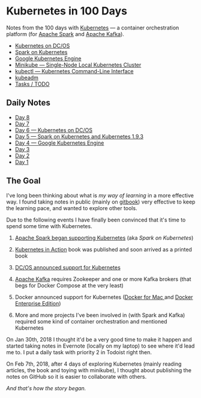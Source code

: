 # Kubernetes in 100 Days

Notes from the 100 days with [Kubernetes](https://kubernetes.io/) &mdash; a container orchestration platform (for [Apache Spark](https://spark.apache.org/) and [Apache Kafka](https://kafka.apache.org/)).

* [Kubernetes on DC/OS](./dcos.md)
* [Spark on Kubernetes](./spark.md)
* [Google Kubernetes Engine](./gke.md)
* [Minikube &mdash; Single-Node Local Kubernetes Cluster](./minikube.md)
* [kubectl &mdash; Kubernetes Command-Line Interface](./kubectl.md)
* [kubeadm](./kubeadm.md)
* [Tasks / TODO](./todo.md)

## Daily Notes

* [Day 8](./008.md)
* [Day 7](./007.md)
* [Day 6 &mdash; Kubernetes on DC/OS](./006.md)
* [Day 5 &mdash; Spark on Kubernetes and Kubernetes 1.9.3](./005.md)
* [Day 4 &mdash; Google Kubernetes Engine](./004.md)
* [Day 3](./003.md)
* [Day 2](./002.md)
* [Day 1](./001.md)

## The Goal

I've long been thinking about what is _my way of learning_ in a more effective way. I found taking notes in public (mainly on [gitbook](https://www.gitbook.com/@jaceklaskowski)) very effective to keep the learning pace, and wanted to explore other tools.

Due to the following events I have finally been convinced that it's time to spend some time with Kubernetes.

1. [Apache Spark began supporting Kubernetes](https://issues.apache.org/jira/browse/SPARK-18278) (aka _Spark on Kubernetes_)

1. [Kubernetes in Action](https://www.manning.com/books/kubernetes-in-action) book was published and soon arrived as a printed book

1. [DC/OS announced support for Kubernetes](https://mesosphere.com/blog/kubernetes-dcos/)

1. [Apache Kafka](https://kafka.apache.org/) requires Zookeeper and one or more Kafka brokers (that begs for Docker Compose at the very least)

1. Docker announced support for Kubernetes ([Docker for Mac ](https://blog.docker.com/2018/01/docker-mac-kubernetes/) and [Docker Enterprise Edition](https://blog.docker.com/2018/01/docker-ee-kubernetes/))

1. More and more projects I've been involved in (with Spark and Kafka) required some kind of container orchestration and mentioned Kubernetes

On Jan 30th, 2018 I thought it'd be a very good time to make it happen and started taking notes in Evernote (locally on my laptop) to see where it'd lead me to. I put a daily task with priority 2 in Todoist right then.

On Feb 7th, 2018, after 4 days of exploring Kubernetes (mainly reading articles, the book and toying with minikube), I thought about publishing the notes on GitHub so it is easier to collaborate with others.

_And that's how the story began._

